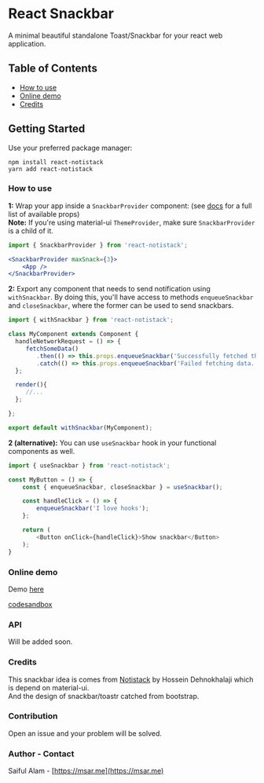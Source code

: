 # React Snackbar

A minimal beautiful standalone Toast/Snackbar for your react web application.

Table of Contents
--
- [How to use](#how-to-use)
- [Online demo](#online-demo)
- [Credits](#credits)


## Getting Started
Use your preferred package manager:
```
npm install react-notistack
yarn add react-notistack
```

### How to use

**1:** Wrap your app inside a `SnackbarProvider` component: (see [docs](#api) for a full list of available props)
<br />
**Note:** If you're using material-ui `ThemeProvider`, make sure `SnackbarProvider` is a child of it.
```jsx
import { SnackbarProvider } from 'react-notistack';

<SnackbarProvider maxSnack={3}>
    <App />
</SnackbarProvider>

```


**2:** Export any component that needs to send notification using `withSnackbar`. By doing this, you'll have access to methods `enqueueSnackbar` and `closeSnackbar`, where the former can be used to send snackbars.

```javascript
import { withSnackbar } from 'react-notistack';

class MyComponent extends Component {
  handleNetworkRequest = () => {
     fetchSomeData()
        .then(() => this.props.enqueueSnackbar('Successfully fetched the data.'))
        .catch(() => this.props.enqueueSnackbar('Failed fetching data.'));
  };

  render(){
     //...
  };

};

export default withSnackbar(MyComponent);
```

**2 (alternative):** You can use `useSnackbar` hook in your functional components as well.

```javascript
import { useSnackbar } from 'react-notistack';

const MyButton = () => {
    const { enqueueSnackbar, closeSnackbar } = useSnackbar();

    const handleClick = () => {
        enqueueSnackbar('I love hooks');
    };

    return (
        <Button onClick={handleClick}>Show snackbar</Button>
    );
}
```

### Online demo
Demo [here](http://msar.me/react-notistack/example/dist/) 

[codesandbox](https://codesandbox.io/s/github/4msar/react-notistack/tree/main/example/src?hidenavigation=1&module=Example.js)

### API
Will be added soon.

### Credits
This snackbar idea is comes from [Notistack](https://iamhosseindhv.com/notistack) by Hossein Dehnokhalaji which is depend on material-ui.  
And the design of snackbar/toastr catched from bootstrap.


### Contribution
Open an issue and your problem will be solved.


### Author - Contact
Saiful Alam - [https://msar.me](https://msar.me)
